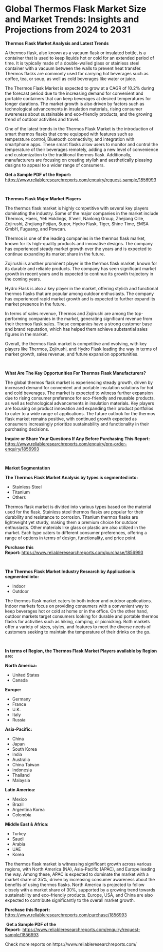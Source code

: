 <p><h1>Global Thermos Flask Market Size and Market Trends: Insights and Projections from 2024 to 2031</h1></p><p><strong>Thermos Flask Market Analysis and Latest Trends</strong></p>
<p><p>A thermos flask, also known as a vacuum flask or insulated bottle, is a container that is used to keep liquids hot or cold for an extended period of time. It is typically made of a double-walled glass or stainless steel container with a vacuum between the walls to prevent heat transfer. Thermos flasks are commonly used for carrying hot beverages such as coffee, tea, or soup, as well as cold beverages like water or juice.</p><p>The Thermos Flask Market is expected to grow at a CAGR of 10.2% during the forecast period due to the increasing demand for convenient and portable containers that can keep beverages at desired temperatures for longer durations. The market growth is also driven by factors such as technological advancements in insulation materials, rising consumer awareness about sustainable and eco-friendly products, and the growing trend of outdoor activities and travel.</p><p>One of the latest trends in the Thermos Flask Market is the introduction of smart thermos flasks that come equipped with features such as temperature control, Bluetooth connectivity, and integration with smartphone apps. These smart flasks allow users to monitor and control the temperature of their beverages remotely, adding a new level of convenience and customization to the traditional thermos flask. Additionally, manufacturers are focusing on creating stylish and aesthetically pleasing designs to appeal to a wider range of consumers.</p></p>
<p><strong>Get a Sample PDF of the Report:&nbsp;</strong> <a href="https://www.reliableresearchreports.com/enquiry/request-sample/1856993">https://www.reliableresearchreports.com/enquiry/request-sample/1856993</a></p>
<p>&nbsp;</p>
<p><strong>Thermos Flask Major Market Players</strong></p>
<p><p>The thermos flask market is highly competitive with several key players dominating the industry. Some of the major companies in the market include Thermos, Haers, Yeti Holdings, S'well, Nanlong Group, Zhejiang Cille, Zojirushi, Zhejiang Feijian, Supor, Hydro Flask, Tiger, Shine Time, EMSA GmbH, Fuguang, and Powcan.</p><p>Thermos is one of the leading companies in the thermos flask market, known for its high-quality products and innovative designs. The company has experienced steady market growth over the years and is expected to continue expanding its market share in the future.</p><p>Zojirushi is another prominent player in the thermos flask market, known for its durable and reliable products. The company has seen significant market growth in recent years and is expected to continue its growth trajectory in the coming years.</p><p>Hydro Flask is also a key player in the market, offering stylish and functional thermos flasks that are popular among outdoor enthusiasts. The company has experienced rapid market growth and is expected to further expand its market presence in the future.</p><p>In terms of sales revenue, Thermos and Zojirushi are among the top-performing companies in the market, generating significant revenue from their thermos flask sales. These companies have a strong customer base and brand reputation, which has helped them achieve substantial sales figures in the market.</p><p>Overall, the thermos flask market is competitive and evolving, with key players like Thermos, Zojirushi, and Hydro Flask leading the way in terms of market growth, sales revenue, and future expansion opportunities.</p></p>
<p>&nbsp;</p>
<p><strong>What Are The Key Opportunities For Thermos Flask Manufacturers?</strong></p>
<p><p>The global thermos flask market is experiencing steady growth, driven by increased demand for convenient and portable insulation solutions for hot and cold beverages. The market is expected to witness further expansion due to rising consumer preference for eco-friendly and reusable products, as well as technological advancements in insulation materials. Key players are focusing on product innovation and expanding their product portfolios to cater to a wide range of applications. The future outlook for the thermos flask market remains positive, with continued growth expected as consumers increasingly prioritize sustainability and functionality in their purchasing decisions.</p></p>
<p><strong>Inquire or Share Your Questions If Any Before Purchasing This Report:</strong> <a href="https://www.reliableresearchreports.com/enquiry/pre-order-enquiry/1856993">https://www.reliableresearchreports.com/enquiry/pre-order-enquiry/1856993</a></p>
<p>&nbsp;</p>
<p><strong>Market Segmentation</strong></p>
<p><strong>The Thermos Flask Market Analysis by types is segmented into:</strong></p>
<p><ul><li>Stainless Steel</li><li>Titanium</li><li>Others</li></ul></p>
<p><p>Thermos flask market is divided into various types based on the material used for the flask. Stainless steel thermos flasks are popular for their durability and resistance to corrosion. Titanium thermos flasks are lightweight yet sturdy, making them a premium choice for outdoor enthusiasts. Other materials like glass or plastic are also utilized in the market. Each type caters to different consumer preferences, offering a range of options in terms of design, functionality, and price point.</p></p>
<p><strong>Purchase this Report:&nbsp;</strong><a href="https://www.reliableresearchreports.com/purchase/1856993">https://www.reliableresearchreports.com/purchase/1856993</a></p>
<p>&nbsp;</p>
<p><strong>The Thermos Flask Market Industry Research by Application is segmented into:</strong></p>
<p><ul><li>Indoor</li><li>Outdoor</li></ul></p>
<p><p>The thermos flask market caters to both indoor and outdoor applications. Indoor markets focus on providing consumers with a convenient way to keep beverages hot or cold at home or in the office. On the other hand, outdoor markets target consumers looking for durable and portable thermos flasks for activities such as hiking, camping, or picnicking. Both markets offer a variety of sizes, styles, and features to meet the diverse needs of customers seeking to maintain the temperature of their drinks on the go.</p></p>
<p>&nbsp;</p>
<p><strong>In terms of Region, the Thermos Flask Market Players available by Region are:</strong></p>
<p>
    <p> <strong> North America: </strong>
        <ul>
            <li>United States</li>
            <li>Canada</li>
        </ul>
        </p> 
    <p> <strong> Europe: </strong>
        <ul>
            <li>Germany</li>
            <li>France</li>
            <li>U.K.</li>
            <li>Italy</li>
            <li>Russia</li>
        </ul>
        </p> 
    <p> <strong> Asia-Pacific: </strong>
        <ul>
            <li>China</li>
            <li>Japan</li>
            <li>South Korea</li>
            <li>India</li>
            <li>Australia</li>
            <li>China Taiwan</li>
            <li>Indonesia</li>
            <li>Thailand</li>
            <li>Malaysia</li>
        </ul>
        </p> 
    <p> <strong> Latin America: </strong>
        <ul>
            <li>Mexico</li>
            <li>Brazil</li>
            <li>Argentina Korea</li>
            <li>Colombia</li>
        </ul>
        </p> 
    <p> <strong> Middle East & Africa: </strong>
        <ul>
            <li>Turkey</li>
            <li>Saudi</li>
            <li>Arabia</li>
            <li>UAE</li>
            <li>Korea</li>
        </ul>
    </p>
    </p>
<p><p>The thermos flask market is witnessing significant growth across various regions, with North America (NA), Asia-Pacific (APAC), and Europe leading the way. Among these, APAC is expected to dominate the market with a market share of 35%, driven by increasing consumer awareness about the benefits of using thermos flasks. North America is projected to follow closely with a market share of 30%, supported by a growing trend towards sustainability and eco-friendly products. Europe, USA, and China are also expected to contribute significantly to the overall market growth.</p></p>
<p><strong>Purchase this Report: </strong><a href="https://www.reliableresearchreports.com/purchase/1856993">https://www.reliableresearchreports.com/purchase/1856993</a></p>
<p>&nbsp;<strong>Get a Sample PDF of the Report:&nbsp;&nbsp;</strong><a href="https://www.reliableresearchreports.com/enquiry/request-sample/1856993">https://www.reliableresearchreports.com/enquiry/request-sample/1856993</a></p>
<p><strong></strong></p>
<p>Check more reports on https://www.reliableresearchreports.com/</p>